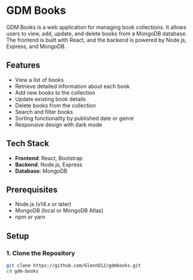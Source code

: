 # GDM Books

GDM Books is a web application for managing book collections. It allows users to view, add, update, and delete books from a MongoDB database. The frontend is built with React, and the backend is powered by Node.js, Express, and MongoDB.

## Features

- View a list of books
- Retrieve detailed information about each book
- Add new books to the collection
- Update existing book details
- Delete books from the collection
- Search and filter books
- Sorting functionality by published date or genre
- Responsive design with dark mode

## Tech Stack

- **Frontend**: React, Bootstrap
- **Backend**: Node.js, Express
- **Database**: MongoDB

## Prerequisites

- Node.js (v14.x or later)
- MongoDB (local or MongoDB Atlas)
- npm or yarn

## Setup

### 1. Clone the Repository

```bash
git clone https://github.com/GlennD12/gdmbooks.git
cd gdm-books
